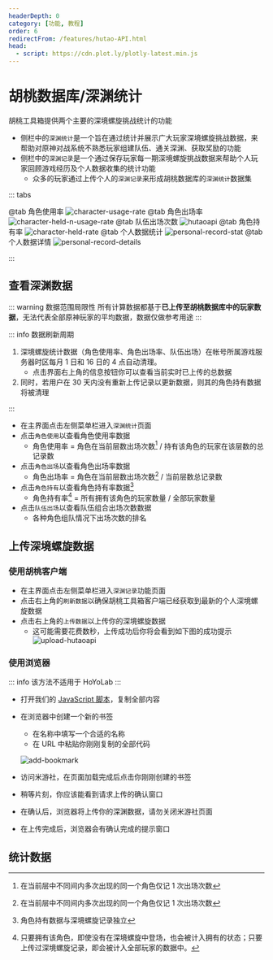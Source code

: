 ```yaml
---
headerDepth: 0
category: [功能, 教程]
order: 6
redirectFrom: /features/hutao-API.html
head:
  - script: https://cdn.plot.ly/plotly-latest.min.js
---
```


# 胡桃数据库/深渊统计

胡桃工具箱提供两个主要的深境螺旋挑战统计的功能

- 侧栏中的`深渊统计`是一个旨在通过统计并展示广大玩家深境螺旋挑战数据，来帮助对原神对战系统不熟悉玩家组建队伍、通关深渊、获取奖励的功能
- 侧栏中的`深渊记录`是一个通过保存玩家每一期深境螺旋挑战数据来帮助个人玩家回顾游戏经历及个人数据收集的统计功能
  - 众多的玩家通过上传个人的`深渊记录`来形成胡桃数据库的`深渊统计`数据集

::: tabs

@tab 角色使用率
![character-usage-rate](https://img.alicdn.com/imgextra/i3/1797064093/O1CN01VNtgaU1g6du5Mh1Oo_!!1797064093.png_.webp)
@tab 角色出场率
![character-held-n-usage-rate](https://img.alicdn.com/imgextra/i1/1797064093/O1CN01AKGIZn1g6du8k0Rhb_!!1797064093.png_.webp)
@tab 队伍出场次数
![hutaoapi](https://img.alicdn.com/imgextra/i3/1797064093/O1CN01ZRakBS1g6duBCh0c1_!!1797064093.png_.webp)
@tab 角色持有率
![character-held-rate](https://img.alicdn.com/imgextra/i4/1797064093/O1CN01EUjFsJ1g6du8k0NYy_!!1797064093.png_.webp)
@tab 个人数据统计
![personal-record-stat](https://img.alicdn.com/imgextra/i2/1797064093/O1CN01xMLXhn1g6du6lPUDD_!!1797064093.png_.webp)
@tab 个人数据详情
![personal-record-details](https://img.alicdn.com/imgextra/i3/1797064093/O1CN01xtWJfr1g6dtvjZLWZ_!!1797064093.png_.webp)

:::

## 查看深渊数据

::: warning 数据范围局限性
所有计算数据都基于**已上传至胡桃数据库中的玩家数据**，无法代表全部原神玩家的平均数据，数据仅做参考用途
:::

::: info 数据刷新周期

1. 深境螺旋统计数据（角色使用率、角色出场率、队伍出场）在帐号所属游戏服务器时区每月 1 日和 16 日的 4 点自动清理。
   - 点击界面右上角的信息按钮你可以查看当前实时已上传的总数据
2. 同时，若用户在 30 天内没有重新上传记录以更新数据，则其的角色持有数据将被清理

:::

- 在主界面点击左侧菜单栏进入`深渊统计`页面
- 点击`角色使用`以查看角色使用率数据
  - 角色使用率 = 角色在当前层数出场次数[^first] / 持有该角色的玩家在该层数的总记录数
- 点击`角色出场`以查看角色出场率数据
  - 角色出场率 = 角色在当前层数出场次数[^first-2] / 当前层数总记录数
- 点击`角色持有`以查看角色持有率数据[^second]
  - 角色持有率[^third] = 所有拥有该角色的玩家数量 / 全部玩家数量
- 点击`队伍出场`以查看队伍组合出场次数数据
  - 各种角色组队情况下出场次数的排名

## 上传深境螺旋数据

### 使用胡桃客户端

- 在主界面点击左侧菜单栏进入`深渊记录`功能页面
- 点击右上角的`刷新数据`以确保胡桃工具箱客户端已经获取到最新的个人深境螺旋数据
- 点击右上角的`上传数据`以上传你的深境螺旋数据
  - 这可能需要花费数秒，上传成功后你将会看到如下图的成功提示
    ![upload-hutaoapi](https://img.alicdn.com/imgextra/i3/1797064093/O1CN01Zt7yQp1g6duBDALeX_!!1797064093.png_.webp)

### 使用浏览器

::: info
该方法不适用于 HoYoLab
:::

- 打开我们的 [JavaScript 脚本](/upload-abyss-data.js)，复制全部内容
- 在浏览器中创建一个新的书签

  - 在名称中填写一个合适的名称
  - 在 URL 中粘贴你刚刚复制的全部代码

  ![add-bookmark](https://img.alicdn.com/imgextra/i3/1797064093/O1CN01p0KOqU1g6dvfDQO6e_!!1797064093.png_.webp)

- 访问米游社，在页面加载完成后点击你刚刚创建的书签
- 稍等片刻，你应该能看到请求上传的确认窗口
- 在确认后，浏览器将上传你的深渊数据，请勿关闭米游社页面
- 在上传完成后，浏览器会有确认完成的提示窗口

## 统计数据
<!-- @include: ../reports/mainland_china_uploader_info.html -->

[^first]: 在当前层中不同间内多次出现的同一个角色仅记 1 次出场次数
[^first-2]: 在当前层中不同间内多次出现的同一个角色仅记 1 次出场次数
[^second]: 角色持有数据与深境螺旋记录独立
[^third]: 只要拥有该角色，即使没有在深境螺旋中登场，也会被计入拥有的状态；只要上传过深境螺旋记录，即会被计入全部玩家的数据中。

